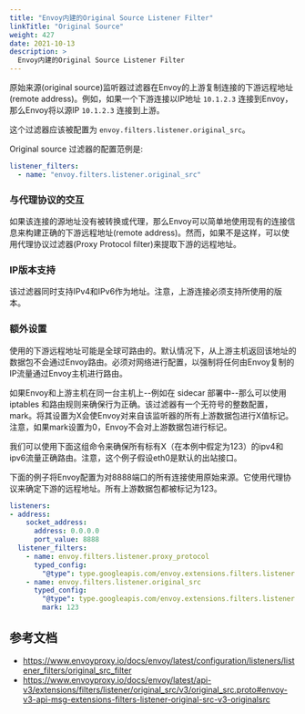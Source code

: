 ```yaml
---
title: "Envoy内建的Original Source Listener Filter"
linkTitle: "Original Source"
weight: 427
date: 2021-10-13
description: >
  Envoy内建的Original Source Listener Filter
---
```


原始来源(original source)监听器过滤器在Envoy的上游复制连接的下游远程地址(remote address)。例如，如果一个下游连接以IP地址 `10.1.2.3` 连接到Envoy，那么Envoy将以源IP `10.1.2.3` 连接到上游。

这个过滤器应该被配置为 `envoy.filters.listener.original_src`。

Original source 过滤器的配置范例是:

```yaml
listener_filters:
  - name: "envoy.filters.listener.original_src"
```

### 与代理协议的交互

如果该连接的源地址没有被转换或代理，那么Envoy可以简单地使用现有的连接信息来构建正确的下游远程地址(remote address)。然而，如果不是这样，可以使用代理协议过滤器(Proxy Protocol filter)来提取下游的远程地址。

### IP版本支持

该过滤器同时支持IPv4和IPv6作为地址。注意，上游连接必须支持所使用的版本。

### 额外设置

使用的下游远程地址可能是全球可路由的。默认情况下，从上游主机返回该地址的数据包不会通过Envoy路由。必须对网络进行配置，以强制将任何由Envoy复制的IP流量通过Envoy主机进行路由。

如果Envoy和上游主机在同一台主机上--例如在 sidecar 部署中--那么可以使用 iptables 和路由规则来确保行为正确。该过滤器有一个无符号的整数配置，mark。将其设置为X会使Envoy对来自该监听器的所有上游数据包进行X值标记。注意，如果mark设置为0，Envoy不会对上游数据包进行标记。

我们可以使用下面这组命令来确保所有标有X（在本例中假定为123）的ipv4和ipv6流量正确路由。注意，这个例子假设eth0是默认的出站接口。

下面的例子将Envoy配置为对8888端口的所有连接使用原始来源。它使用代理协议来确定下游的远程地址。所有上游数据包都被标记为123。

```yaml
listeners:
- address:
    socket_address:
      address: 0.0.0.0
      port_value: 8888
  listener_filters:
    - name: envoy.filters.listener.proxy_protocol
      typed_config:
        "@type": type.googleapis.com/envoy.extensions.filters.listener.proxy_protocol.v3.ProxyProtocol
    - name: envoy.filters.listener.original_src
      typed_config:
        "@type": type.googleapis.com/envoy.extensions.filters.listener.original_src.v3.OriginalSrc
        mark: 123
```

## 参考文档

- https://www.envoyproxy.io/docs/envoy/latest/configuration/listeners/listener_filters/original_src_filter
- https://www.envoyproxy.io/docs/envoy/latest/api-v3/extensions/filters/listener/original_src/v3/original_src.proto#envoy-v3-api-msg-extensions-filters-listener-original-src-v3-originalsrc

